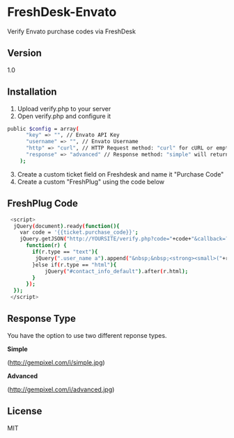 FreshDesk-Envato
================

Verify Envato purchase codes via FreshDesk

Version
----

1.0

Installation
-----------
1. Upload verify.php to your server
2. Open verify.php and configure it 

```sh
public $config = array(
      "key" => "", // Envato API Key
      "username" => "", // Envato Username
      "http" => "curl", // HTTP Request method: "curl" for cURL or empty for file_get_contents
      "response" => "advanced" // Response method: "simple" will return "Verifed or not verified" while "advanced" will return more info
    ); 
```
3. Create a custom ticket field on Freshdesk and name it "Purchase Code"
4. Create a custom "FreshPlug" using the code below

FreshPlug Code
--------------

```sh
 <script>
  jQuery(document).ready(function(){
    var code = '{{ticket.purchase_code}}';
  	jQuery.getJSON("http://YOURSITE/verify.php?code="+code+"&callback=?",
      function(r) {
        if(r.type == "text"){
         jQuery(".user_name a").append("&nbsp;&nbsp;<strong><small>("+r.text+")</small></strong>");
        }else if(r.type == "html"){
        	jQuery("#contact_info_default").after(r.html);
        }
      });
  });
 </script>
```

Response Type
--------------

You have the option to use two different reponse types. 

**Simple**

(http://gempixel.com/i/simple.jpg)

**Advanced**

(http://gempixel.com/i/advanced.jpg)

License
----

MIT
